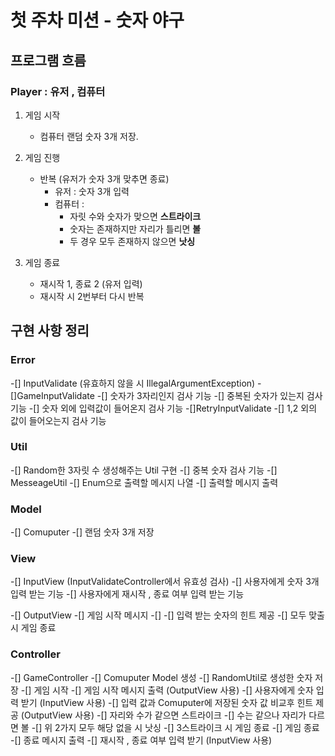 # 첫 주차 미션 - 숫자 야구

## 프로그램 흐름

### Player : 유저 , 컴퓨터

1. 게임 시작
    - 컴퓨터 랜덤 숫자 3개 저장.

2. 게임 진행
    - 반복 (유저가 숫자 3개 맞추면 종료)
        - 유저 : 숫자 3개 입력
        - 컴퓨터 : 
          - 자릿 수와 숫자가 맞으면 **스트라이크**
          - 숫자는 존재하지만 자리가 틀리면 **볼**
          - 두 경우 모두 존재하지 않으면 **낫싱**

3. 게임 종료
    - 재시작 1, 종료 2 (유저 입력)
    - 재시작 시 2번부터 다시 반복

## 구현 사항 정리
### Error
-[] InputValidate (유효하지 않을 시 IllegalArgumentException)
    -[]GameInputValidate
        -[] 숫자가 3자리인지 검사 기능
        -[] 중복된 숫자가 있는지 검사 기능
        -[] 숫자 외에 입력값이 들어온지 검사 기능
    -[]RetryInputValidate
        -[] 1,2 외의 값이 들어오는지 검사 기능

### Util
-[] Random한 3자릿 수 생성해주는 Util 구현
    -[] 중복 숫자 검사 기능
-[] MesseageUtil
    -[] Enum으로 출력할 메시지 나열
    -[] 출력할 메시지 출력

### Model
-[] Comuputer
    -[] 랜덤 숫자 3개 저장

### View
-[] InputView (InputValidateController에서 유효성 검사)
    -[] 사용자에게 숫자 3개 입력 받는 기능
    -[] 사용자에게 재시작 , 종료 여부 입력 받는 기능

-[] OutputView
    -[] 게임 시작 메시지
    -[] 
    -[] 입력 받는 숫자의 힌트 제공
    -[] 모두 맞출 시 게임 종료

### Controller
-[] GameController
    -[] Comuputer Model 생성
        -[] RandomUtil로 생성한 숫자 저장
    -[] 게임 시작
        -[] 게임 시작 메시지 출력 (OutputView 사용)
        -[] 사용자에게 숫자 입력 받기 (InputView 사용)
    -[] 입력 값과 Comuputer에 저장된 숫자 값 비교후 힌트 제공 (OutputView 사용)
        -[] 자리와 수가 같으면 스트라이크
        -[] 수는 같으나 자리가 다르면 볼
        -[] 위 2가지 모두 해당 없을 시 낫싱
        -[] 3스트라이크 시 게임 종료
    -[] 게임 종료
        -[] 종료 메시지 출력
        -[] 재시작 , 종료 여부 입력 받기 (InputView 사용)